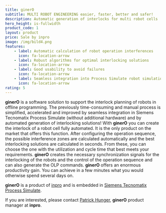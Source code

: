 ```yaml
---
title: ginerO
subtitle: MULTI ROBOT ENGINEERING easier, faster, better and safer!
description: Automatic generation of interlocks for multi robot cells
hero_height: is-fullwidth
product_code: 1
layout: product
price: Sale by inpro
image: /img/bild4.png
features:
    - label: Automatic calculation of robot operation interferences
      icon: fa-location-arrow
    - label: Robust algorithms for optimal interlocking solutions
      icon: fa-location-arrow
    - label: Good usability to avoid failures
      icon: fa-location-arrow
    - label: Seamless integration into Process Simulate robot simulation system
      icon: fa-location-arrow
rating: 5
---
```


**ginerO** is a software solution to support the interlock planning of robots in offline programming. The previously time-consuming and manual process is simplified, accelerated and improved by seamless integration in Siemens Tecnomatix Process Simulate (without additional hardware) and by automated generation of interlocking solutions!
With **ginerO** you can create the interlock of a robot cell fully automated. It is the only product on the market that offers this function. After configuring the operation sequence, the possible interference zones are calculated automatically and the best interlocking solutions are calculated in seconds. From these, you can choose the one with the utilization and cycle time that best meets your requirements.  **ginerO** creates the necessary synchronization signals for the interlocking of the robots and the control of the operation sequence and can also generate the OLP commands. **ginerO** offers an enormous productivity gain. You can achieve in a few minutes what you would otherwise spend several days on. 

**ginerO** is a product of [inpro](https://www.inpro.de) and is embedded in [Siemens Tecnomatix Process Simulate](https://www.plm.automation.siemens.com/global/en/products/tecnomatix/). 

If you are interested, please contact [Patrick Hunger](mailto:Patrick.hunger@inpro.de), **ginerO** product manager at **inpro**.
